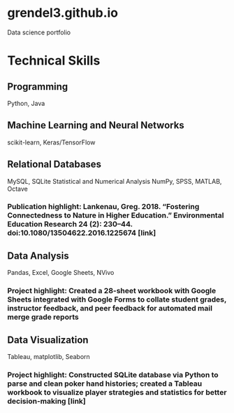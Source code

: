 # grendel3.github.io
Data science portfolio
# Technical Skills
## Programming
Python, Java
## Machine Learning and Neural Networks
scikit-learn, Keras/TensorFlow
## Relational Databases
MySQL, SQLite
Statistical and Numerical Analysis
NumPy, SPSS, MATLAB, Octave
### Publication highlight: Lankenau, Greg. 2018. “Fostering Connectedness to Nature in Higher Education.” Environmental Education Research 24 (2): 230–44. doi:10.1080/13504622.2016.1225674 [link]
## Data Analysis
Pandas, Excel, Google Sheets, NVivo
###	Project highlight: Created a 28-sheet workbook with Google Sheets integrated with Google Forms to collate student grades, instructor feedback, and peer feedback for automated mail merge grade reports
## Data Visualization
Tableau, matplotlib, Seaborn
### Project highlight: Constructed SQLite database via Python to parse and clean poker hand histories; created a Tableau workbook to visualize player strategies and statistics for better decision-making [link]
